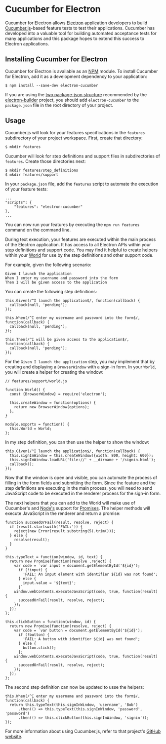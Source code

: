 Cucumber for Electron
=====================
Cucumber for Electron allows [Electron](http://electron.atom.io)
application developers to build
[Cucumber.js](https://github.com/cucumber/cucumber-js)-based feature
tests to test their applications. Cucumber has developed into a valuable
tool for building automated acceptance tests for many applications and
this package hopes to extend this success to Electron applications.

Installing Cucumber for Electron
--------------------------------
Cucumber for Electron is available as an [NPM](https://npmjs.com)
module. To install Cucumber for Electron, add it as a development
dependency to your application:

    $ npm install --save-dev electron-cucumber

If you are using the [two package-json structure](https://github.com/electron-userland/electron-builder#two-packagejson-structure)
recommended by the [electron-builder](https://github.com/electron-userland/electron-builder)
project, you should add `electron-cucumber` to the `package.json` file
in the root directory of your project.

Usage
-----
Cucumber.js will look for your features specifications in the `features`
subdirectory of your project workspace. First, create that directory:

    $ mkdir features

Cucumber will look for step definitions and support files in
subdirectories of `features`. Create those directories next:

    $ mkdir features/step_definitions
    $ mkdir features/support

In your `package.json` file, add the `features` script to automate the
execution of your feature tests:

    ...
    "scripts": {
        "features": "electron-cucumber"
    },
    ...

You can now run your features by executing the `npm run features`
command on the command line.

During text execution, your features are executed within the main
process of the Electron application. It has access to all Electron APIs
within your step definitions and support code. You may find it helpful
to create helpers within your [World](https://github.com/cucumber/cucumber-js#world)
for use by the step definitions and other support code.

For example, given the following scenario:

    Given I launch the application
    When I enter my username and password into the form
    Then I will be given access to the application

You can create the following step definitions:

    this.Given(/^I launch the application$/, function(callback) {
      callback(null, 'pending');
    });

    this.When(/^I enter my username and password into the form$/, function(callback) {
      callback(null, 'pending');
    });

    this.Then(/^I will be given access to the application$/, function(callback) {
      callback(null, 'pending');
    });

For the `Given I launch the application` step, you may implement that by
creating and displaying a `BrowserWindow` with a sign-in form. In your
`World`, you will create a helper for creating the window:

    // features/support/world.js

    function World() {
      const {BrowserWindow} = require('electron');

      this.createWindow = function(options) {
        return new BrowserWindow(options);
      };
    }

    module.exports = function() {
      this.World = World;
    };

In my step definition, you can then use the helper to show the window:

    this.Given(/^I launch the application$/, function(callback) {
      this.signInWindow = this.createWindow({width: 800, height: 600});
      this.signInWindow.loadURL('file://' + __dirname + '/signin.html');
      callback();
    });

Now that the window is open and visible, you can automate the process of
filling in the form fields and submitting the form. Since the feature
and the step definitions are executing in the main process, you will
need to send JavaScript code to be executed in the renderer process for
the sign-in form.

The next helpers that you can add to the World will make use of
Cucumber's and [Node's](https://nodejs.org) support for
[Promises](https://developer.mozilla.org/en-US/docs/Web/JavaScript/Reference/Global_Objects/Promise).
The helper methods will execute JavaScript in the renderer and return a
promise:

    function succeedOrFail(result, resolve, reject) {
      if (result.startswith('FAIL:')) {
        reject(new Error(result.substring(5).trim()));
      } else {
        resolve(result);
      }
    }

    this.typeText = function(window, id, text) {
      return new Promise(function(resolve ,reject) {
        var code = `var input = document.getElementById('${id}');
          if (!input) {
            'FAIL: An input element with identifier ${id} was not found';
          } else {
            input.value = '${text}';
          }`
        window.webContents.executeJavaScript(code, true, function(result) {
          succeedOrFail(result, resolve, reject);
        });
      });
    };

    this.clickButton = function(window, id) {
      return new Promise(function(resolve, reject) {
        var code = `var button = document.getElementById('${id}');
          if (!button) {
            'FAIL: A button with identifier ${id} was not found';
          } else {
            button.click();
          };
        window.webContents.executeJavaScript(code, true, function(result) {
          succeedOrFail(result, resolve, reject);
        });
      });
    };

The second step definition can now be updated to usse the helpers:

    this.When(/^I enter my username and password into the form$/, function(callback) {
      return this.typeText(this.signInWindow, 'username', 'Bob')
          .then(() => this.typeText(this.signInWindow, 'password', 'password')
          .then(() => this.clickButton(this.signInWindow, 'signin'));
    });

For more information about using Cucumber.js, refer to that project's
[GitHub website](https://github.com/cucumber/cucumber-js).

